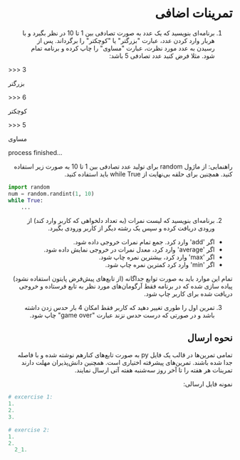 <div dir="rtl">
  
# تمرینات اضافی
  
  1. برنامه‌ای بنویسید که یک عدد به صورت تصادفی بین 1 تا 10 در نظر بگیرد و با هربار وارد کردن عدد، عبارت "بزرگتر" یا "کوچکتر" را برگرداند. پس از رسیدن به عدد مورد نظرت، عبارت "مساوی" را چاپ کرده و برنامه تمام شود.
  مثلا فرض کنید عدد تصادفی 5 باشد:
  </div>

\>>> 3

 بزرگتر

\>>> 6

کوچکتر


\>>> 5

مساوی

process finished...

<div dir="rtl">
  راهنمایی: از ماژول random برای تولید عدد تصادفی بین 1 تا 10 به صورت زیر استفاده کنید. همچنین برای حلقه بی‌نهایت از while True باید استفاده کنید.
</div>


```python
import random
num = random.randint(1, 10)
while True:
    ...

```

  <div dir="rtl">
 
  2. برنامه‌ای بنویسید که لیست نمرات (به تعداد دلخواهی که کاربر وارد کند) از ورودی دریافت کرده و سپس یک رشته دیگر از کاربر ورودی بگیرد.
  - اگر 'add' وارد کرد. جمع تمام نمرات خروجی داده شود.
  - اگر 'average' وارد کرد، معدل نمرات در خروجی نمایش داده شود.
  - اگر 'max' وارد کرد، بیشترین نمره چاپ شود.
  - اگر 'min' وارد کرد کمترین نمره چاپ شود.

  تمام این موارد باید به صورت توابع جداگانه (از تابع‌های پیش‌فرض پایتون استفاده نشود) پیاده سازی شده که در برنامه فقط آرگومان‌های مورد نظر به تابع فرستاده و خروجی دریافت شده برای کاربر چاپ شود.
 
3. تمرین اول را طوری تغییر دهید که کاربر فقط امکان 4 بار حدس زدن داشته باشد و در صورتی که درست حدس نزند عبارت "game over" چاپ شود.



 ## نحوه ارسال
تمامی تمرین‌ها در قالب یک فایل  py به صورت تابع‌های کنارهم نوشته شده و با فاصله جدا شده باشند. تمرین‌های پیشرفته اختیاری است. همچنین دانش‌پذیران مهلت دارند تمرینات هر هفته را تا آخر روز سه‌شنبه هفته آتی ارسال نمایند.

  نمونه فایل ارسالی:
  </div>

  ```python
  # excercise 1:
  1.
  2.
  3.

  # exercise 2:
  1.
  2.
    2_1.
  

  ```
